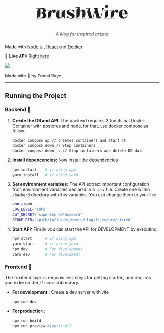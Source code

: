 <div align = "center">
  <img src="./brushWireLogo.png" width="300px"><h1 align="center"> 
    <h5 align="center"> <i style="color:grey;"> 
   A blog for inspired artists</i> </h5>
</div>

Made with [Node.js](https://nodejs.org/en) , [React](https://es.react.dev/) and [Docker](https://www.docker.com/)

🔴 **Live API:** [Right here ](http://18.116.43.163:81/)

![](./Demo.gif)

Made with 💚 by Daniel Rayo

---

## Running the Project

### Backend 🔌

1. **Create the DB and API:** The backend requires 2 functional Docker Container with postgres and node, for that, use docker compose as follow.</u>
   
   ```bash
   docker compose up // Creates containers and start it
   docker compose down // Stop containers
   docker compose down -v // Stop containers and delete DB data
   ```

2. **Install dependencies:** Now install the dependencies
   
   ```bash
   npm install    # if using npm
   yarn install   # if using yarn
   ```

3. **Set environment variables:** The API extract important configuration from environment variables declared in a `.env` file. Create one within `/backend` directory with this variables. You can change them to your like.
   
   ```bash
   PORT=3000
   LOG_LEVEL='info'
   JWT_SECRET='superSecretPassword'
   STORE_DIR='/path/to/folder/where/blog/files/are/stored'
   ```

4. **Start API:** Finally you can start the API for DEVELOPMENT by executing:
   
   ```bash
   npm start      # if using npm
   yarn start     # if using yarn
   npm dev        # For development
   yarn dev       # For develpment
   ```

### Frontend 💫

The frontend layer is requires less steps for getting started, and requires you to be on the `/frontend` directory.

- **For development** : Create a dev server with vite
  
  ```bash
  npm run dev
  ```

- **For production** : 
  
  ```bash
  npm run build
  npm run preview #(optional) 
  ```
